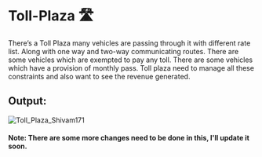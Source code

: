 # Toll-Plaza 🛣️
<p>There’s a Toll Plaza many vehicles are passing through it with different rate list. Along with one way and two-way communicating routes. There are some vehicles which are exempted to pay any toll. There are some vehicles which have a provision of monthly pass. Toll plaza need to manage all these constraints and also want to see the revenue generated.<br/></p>

## Output:
![Toll_Plaza_Shivam171](https://user-images.githubusercontent.com/66107248/218109459-b90d66c4-8fa4-48a5-9b3f-6f900d142b9e.png)

#### Note: There are some more changes need to be done in this, I'll update it soon.


